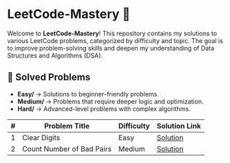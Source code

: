 # LeetCode-Mastery 🚀

Welcome to **LeetCode-Mastery**! This repository contains my solutions to various LeetCode problems, categorized by difficulty and topic. The goal is to improve problem-solving skills and deepen my understanding of Data Structures and Algorithms (DSA).
## 📝 Solved Problems

- **Easy/** → Solutions to beginner-friendly problems.  
- **Medium/** → Problems that require deeper logic and optimization.  
- **Hard/** → Advanced-level problems with complex algorithms.  

| #  | Problem Title                                         | Difficulty | Solution Link |
|----|------------------------------------------------------|------------|--------------|
| 1  |Clear Digits                                            | Easy       | [Solution](https://github.com/Abdoosaeid/Leetcode/blob/master/LeetCode-Mastery/Solutions/3174_Clear_Digits.cpp) |
| 2  |Count Number of Bad Pairs                                             | Medium       | [Solution](https://github.com/Abdoosaeid/Leetcode/blob/master/LeetCode-Mastery/Solutions/2364CountNumberOfBadPairs.cpp) |



